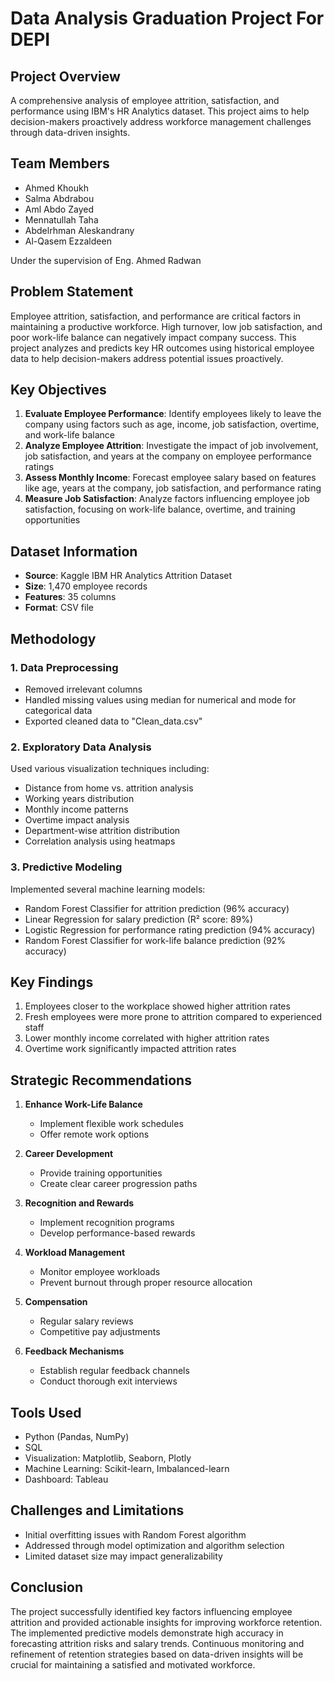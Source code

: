 # Data Analysis Graduation Project For DEPI

## Project Overview
A comprehensive analysis of employee attrition, satisfaction, and performance using IBM's HR Analytics dataset. This project aims to help decision-makers proactively address workforce management challenges through data-driven insights.

## Team Members
- Ahmed Khoukh
- Salma Abdrabou
- Aml Abdo Zayed
- Mennatullah Taha
- Abdelrhman Aleskandrany
- Al-Qasem Ezzaldeen

Under the supervision of Eng. Ahmed Radwan

## Problem Statement
Employee attrition, satisfaction, and performance are critical factors in maintaining a productive workforce. High turnover, low job satisfaction, and poor work-life balance can negatively impact company success. This project analyzes and predicts key HR outcomes using historical employee data to help decision-makers address potential issues proactively.

## Key Objectives
1. **Evaluate Employee Performance**: Identify employees likely to leave the company using factors such as age, income, job satisfaction, overtime, and work-life balance
2. **Analyze Employee Attrition**: Investigate the impact of job involvement, job satisfaction, and years at the company on employee performance ratings
3. **Assess Monthly Income**: Forecast employee salary based on features like age, years at the company, job satisfaction, and performance rating
4. **Measure Job Satisfaction**: Analyze factors influencing employee job satisfaction, focusing on work-life balance, overtime, and training opportunities

## Dataset Information
- **Source**: Kaggle IBM HR Analytics Attrition Dataset
- **Size**: 1,470 employee records
- **Features**: 35 columns
- **Format**: CSV file

## Methodology

### 1. Data Preprocessing
- Removed irrelevant columns
- Handled missing values using median for numerical and mode for categorical data
- Exported cleaned data to "Clean_data.csv"

### 2. Exploratory Data Analysis
Used various visualization techniques including:
- Distance from home vs. attrition analysis
- Working years distribution
- Monthly income patterns
- Overtime impact analysis
- Department-wise attrition distribution
- Correlation analysis using heatmaps

### 3. Predictive Modeling
Implemented several machine learning models:
- Random Forest Classifier for attrition prediction (96% accuracy)
- Linear Regression for salary prediction (R² score: 89%)
- Logistic Regression for performance rating prediction (94% accuracy)
- Random Forest Classifier for work-life balance prediction (92% accuracy)

## Key Findings
1. Employees closer to the workplace showed higher attrition rates
2. Fresh employees were more prone to attrition compared to experienced staff
3. Lower monthly income correlated with higher attrition rates
4. Overtime work significantly impacted attrition rates

## Strategic Recommendations
1. **Enhance Work-Life Balance**
   - Implement flexible work schedules
   - Offer remote work options

2. **Career Development**
   - Provide training opportunities
   - Create clear career progression paths

3. **Recognition and Rewards**
   - Implement recognition programs
   - Develop performance-based rewards

4. **Workload Management**
   - Monitor employee workloads
   - Prevent burnout through proper resource allocation

5. **Compensation**
   - Regular salary reviews
   - Competitive pay adjustments

6. **Feedback Mechanisms**
   - Establish regular feedback channels
   - Conduct thorough exit interviews

## Tools Used
- Python (Pandas, NumPy)
- SQL
- Visualization: Matplotlib, Seaborn, Plotly
- Machine Learning: Scikit-learn, Imbalanced-learn
- Dashboard: Tableau

## Challenges and Limitations
- Initial overfitting issues with Random Forest algorithm
- Addressed through model optimization and algorithm selection
- Limited dataset size may impact generalizability

## Conclusion
The project successfully identified key factors influencing employee attrition and provided actionable insights for improving workforce retention. The implemented predictive models demonstrate high accuracy in forecasting attrition risks and salary trends. Continuous monitoring and refinement of retention strategies based on data-driven insights will be crucial for maintaining a satisfied and motivated workforce.
